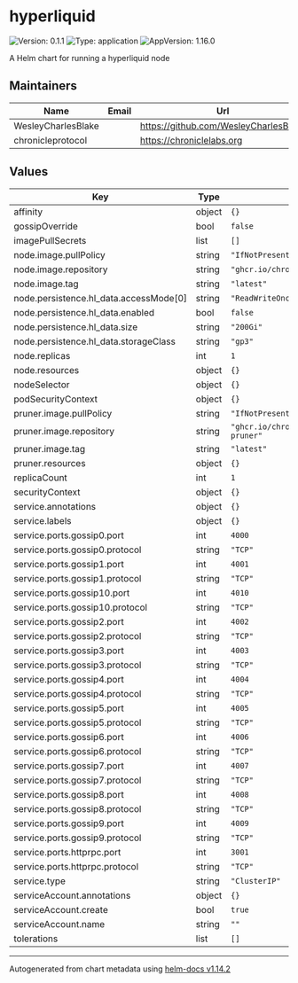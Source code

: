 # hyperliquid

![Version: 0.1.1](https://img.shields.io/badge/Version-0.1.1-informational?style=flat-square) ![Type: application](https://img.shields.io/badge/Type-application-informational?style=flat-square) ![AppVersion: 1.16.0](https://img.shields.io/badge/AppVersion-1.16.0-informational?style=flat-square)

A Helm chart for running a hyperliquid node

## Maintainers

| Name | Email | Url |
| ---- | ------ | --- |
| WesleyCharlesBlake |  | <https://github.com/WesleyCharlesBlake> |
| chronicleprotocol |  | <https://chroniclelabs.org> |

## Values

| Key | Type | Default | Description |
|-----|------|---------|-------------|
| affinity | object | `{}` |  |
| gossipOverride | bool | `false` |  |
| imagePullSecrets | list | `[]` |  |
| node.image.pullPolicy | string | `"IfNotPresent"` |  |
| node.image.repository | string | `"ghcr.io/chronicleprotocol/hyperliquid"` |  |
| node.image.tag | string | `"latest"` |  |
| node.persistence.hl_data.accessMode[0] | string | `"ReadWriteOnce"` |  |
| node.persistence.hl_data.enabled | bool | `false` |  |
| node.persistence.hl_data.size | string | `"200Gi"` |  |
| node.persistence.hl_data.storageClass | string | `"gp3"` |  |
| node.replicas | int | `1` |  |
| node.resources | object | `{}` |  |
| nodeSelector | object | `{}` |  |
| podSecurityContext | object | `{}` |  |
| pruner.image.pullPolicy | string | `"IfNotPresent"` |  |
| pruner.image.repository | string | `"ghcr.io/chronicleprotocol/hyperliquid-pruner"` |  |
| pruner.image.tag | string | `"latest"` |  |
| pruner.resources | object | `{}` |  |
| replicaCount | int | `1` |  |
| securityContext | object | `{}` |  |
| service.annotations | object | `{}` |  |
| service.labels | object | `{}` |  |
| service.ports.gossip0.port | int | `4000` |  |
| service.ports.gossip0.protocol | string | `"TCP"` |  |
| service.ports.gossip1.port | int | `4001` |  |
| service.ports.gossip1.protocol | string | `"TCP"` |  |
| service.ports.gossip10.port | int | `4010` |  |
| service.ports.gossip10.protocol | string | `"TCP"` |  |
| service.ports.gossip2.port | int | `4002` |  |
| service.ports.gossip2.protocol | string | `"TCP"` |  |
| service.ports.gossip3.port | int | `4003` |  |
| service.ports.gossip3.protocol | string | `"TCP"` |  |
| service.ports.gossip4.port | int | `4004` |  |
| service.ports.gossip4.protocol | string | `"TCP"` |  |
| service.ports.gossip5.port | int | `4005` |  |
| service.ports.gossip5.protocol | string | `"TCP"` |  |
| service.ports.gossip6.port | int | `4006` |  |
| service.ports.gossip6.protocol | string | `"TCP"` |  |
| service.ports.gossip7.port | int | `4007` |  |
| service.ports.gossip7.protocol | string | `"TCP"` |  |
| service.ports.gossip8.port | int | `4008` |  |
| service.ports.gossip8.protocol | string | `"TCP"` |  |
| service.ports.gossip9.port | int | `4009` |  |
| service.ports.gossip9.protocol | string | `"TCP"` |  |
| service.ports.httprpc.port | int | `3001` |  |
| service.ports.httprpc.protocol | string | `"TCP"` |  |
| service.type | string | `"ClusterIP"` |  |
| serviceAccount.annotations | object | `{}` |  |
| serviceAccount.create | bool | `true` |  |
| serviceAccount.name | string | `""` |  |
| tolerations | list | `[]` |  |

----------------------------------------------
Autogenerated from chart metadata using [helm-docs v1.14.2](https://github.com/norwoodj/helm-docs/releases/v1.14.2)

